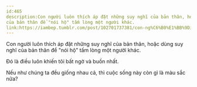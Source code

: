 ```yaml
---
id:465
description:Con người luôn thích áp đặt những suy nghĩ của bản thân, hoặc dùng suy nghĩ
của bản thân để "nói hộ" tấm lòng một người khác.
link:https://iambep.tumblr.com/post/102701737381/con-ng%C6%B0%E1%BB%9Di-lu%C3%B4n-th%C3%ADch-%C3%A1p-%C4%91%E1%BA%B7t-nh%E1%BB%AFng-suy-ngh%C4%A9-c%E1%BB%A7a-b%E1%BA%A3n
---
```


Con người luôn thích áp đặt những suy nghĩ của bản thân, hoặc dùng suy nghĩ
của bản thân để "nói hộ" tấm lòng một người khác.

Đó là điều luôn khiến tôi bất ngờ và buồn nhất.

Nếu như chúng ta đều giống nhau cả, thì cuộc sống này còn gì là màu sắc
nữa?